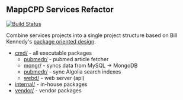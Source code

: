 ## MappCPD Services Refactor

[![Build Status](https://travis-ci.org/mappcpd/web-services.svg?branch=master)](https://travis-ci.org/mappcpd/web-services)

Combine services projects into a single project structure based on Bill Kennedy's 
[package oriented design](https://www.goinggo.net/2017/02/package-oriented-design.html).


* [cmd/](/cmd/README.md) - all executable packages
  * [pubmedr/](/cmd/pubmedr/README.md) - pubmed article fetcher
  * [mongr/](/cmd/mongr/README.md) - syncs data from MySQL -> MongoDB
  * [pubmedr/](/cmd/algr/README.md) - sync Algolia search indexes
  * [webd/](/cmd/webd/README.md) - web server (api)
* [internal/](/internal/README.md) - in-house packages
* [vendor/](/vendor/README.md) - vendor packages

